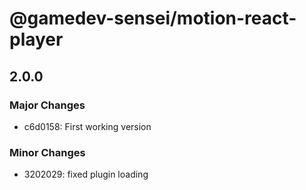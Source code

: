 # @gamedev-sensei/motion-react-player

## 2.0.0

### Major Changes

- c6d0158: First working version

### Minor Changes

- 3202029: fixed plugin loading
